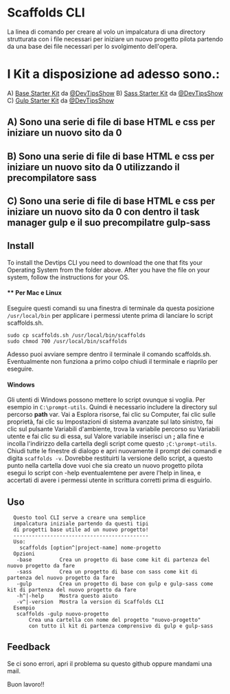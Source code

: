 # Scaffolds CLI
La linea di comando per creare al volo un impalcatura di una directory  strutturata con i file necessari
per iniziare un nuovo progetto pilota partendo da una base dei file necessari per lo svolgimento dell'opera.

# I Kit a disposizione ad adesso sono.:

A) [Base Starter Kit](http://devtipsstarterkit.com) da [@DevTipsShow](https://twitter.com/DevTipsShow)
B) [Sass Starter Kit](http://devtipsstarterkit.com) da [@DevTipsShow](https://twitter.com/DevTipsShow)
C) [Gulp Starter Kit](http://devtipsstarterkit.com) da [@DevTipsShow](https://twitter.com/DevTipsShow)

## A) Sono una serie di file di base HTML e css per iniziare un nuovo sito da 0 
## B) Sono una serie di file di base HTML e css per iniziare un nuovo sito da 0 utilizzando il precompilatore sass 
## C) Sono una serie di file di base HTML e css per iniziare un nuovo sito da 0 con dentro il task manager gulp e il suo precompilatre gulp-sass 

## Install
To install the Devtips CLI you need to download the one that fits your Operating System from the folder above. After you have the file on your system, follow the instructions for your OS.

#### ** Per Mac e Linux
Eseguire questi comandi su una finestra di terminale 
da questa posizione `/usr/local/bin` per applicare i permessi utente prima di lanciare lo script scaffolds.sh.
```
sudo cp scaffolds.sh /usr/local/bin/scaffolds
sudo chmod 700 /usr/local/bin/scaffolds
```
Adesso puoi avviare sempre dentro il terminale il comando scaffolds.sh. 
Eventualmente non funziona a primo colpo chiudi il terminale e riaprilo per eseguire.

#### Windows
Gli utenti di Windows possono mettere lo script ovunque si voglia. Per esempio in `C:\prompt-utils`. 
Quindi è necessario includere la directory sul percorso **path** var. Vai a Esplora risorse, fai clic su Computer, fai clic sulle proprietà, fai clic su Impostazioni di sistema avanzate sul lato sinistro, fai clic sul pulsante Variabili d'ambiente, trova la variabile percorso su Variabili utente e fai clic su di essa, sul Valore variabile inserisci un **;** alla fine e incolla l'indirizzo della cartella degli script come questo `;C:\prompt-utils`. 
Chiudi tutte le finestre di dialogo e apri nuovamente il prompt dei comandi e digita `scaffolds -v`. Dovrebbe restituirti la versione dello script, a questo punto nella cartella dove vuoi che sia creato un nuovo progetto pilota esegui lo script con -help eventualemtene per avere l'help in linea, e accertati di avere i permessi utente in scrittura corretti prima di esguirlo.

## Uso
```
  Questo tool CLI serve a creare una semplice
  impalcatura iniziale partendo da questi tipi 
  di progetti base utile ad un nuovo progetto!
  --------------------------------------------
  Uso:
    scaffolds [option^|project-name] nome-progetto
  Opzioni
   -base         Crea un progetto di base come kit di partenza del nuovo progetto da fare
   -sass         Crea un progetto di base con sass come kit di partenza del nuovo progetto da fare
   -gulp         Crea un progetto di base con gulp e gulp-sass come kit di partenza del nuovo progetto da fare
   -h^|-help     Mostra questo aiuto 
   -v^|-version  Mostra la version di Scaffolds CLI
  Esempio
   scaffolds -gulp nuovo-progetto
       Crea una cartella con nome del progetto "nuovo-progetto"
       con tutto il kit di partenza comprensivo di gulp e gulp-sass
```

## Feedback
Se ci sono errori, apri il problema su questo github oppure mandami una mail.

Buon lavoro!!
